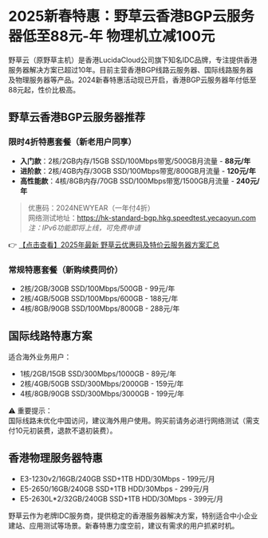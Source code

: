 # 2025新春特惠：野草云香港BGP云服务器低至88元-年 物理机立减100元

野草云（原野草主机）是香港LucidaCloud公司旗下知名IDC品牌，专注提供香港服务器解决方案已超过10年。目前主营香港BGP线路云服务器、国际线路服务器及物理服务器等产品。2024新春特惠活动现已开启，香港BGP云服务器年付低至88元起，性价比极高。

## 野草云香港BGP云服务器推荐

### 限时4折特惠套餐（新老用户同享）
- **入门款**：2核/2GB内存/15GB SSD/100Mbps带宽/500GB月流量 - **88元/年**
- **进阶款**：2核/4GB内存/30GB SSD/100Mbps带宽/800GB月流量 - **120元/年**  
- **高性能款**：4核/8GB内存/70GB SSD/100Mbps带宽/1500GB月流量 - **240元/年**

> 优惠码：2024NEWYEAR（一年付4折）  
> 网络测试地址：https://hk-standard-bgp.hkg.speedtest.yecaoyun.com  
> *注：IPv6功能即将上线，可免费申请*

👉 [【点击查看】2025年最新 野草云优惠码及特价云服务器方案汇总](https://bit.ly/yecaoyun)

### 常规特惠套餐（新购续费同价）
- 2核/2GB/30GB SSD/100Mbps/500GB - 99元/年
- 2核/4GB/50GB SSD/100Mbps/600GB - 188元/年  
- 4核/8GB/90GB SSD/100Mbps/800GB - 288元/年

## 国际线路特惠方案
适合海外业务用户：
- 1核/2GB/15GB SSD/300Mbps/1000GB - 89元/年
- 2核/4GB/50GB SSD/300Mbps/2000GB - 159元/年
- 4核/8GB/90GB SSD/300Mbps/3000GB - 199元/年

⚠️ 重要提示：  
国际线路未优化中国访问，建议海外用户使用。购买前请务必进行网络测试（需支付10元初装费，退款不退初装费）。

## 香港物理服务器特惠
- E3-1230v2/16GB/240GB SSD+1TB HDD/30Mbps - 199元/月
- E5-2650/16GB/240GB SSD+1TB HDD/30Mbps - 299元/月  
- E5-2630L*2/32GB/240GB SSD+1TB HDD/30Mbps - 399元/月

野草云作为老牌IDC服务商，提供稳定的香港服务器解决方案，特别适合中小企业建站、应用测试等场景。新春特惠力度空前，建议有需求的用户抓紧时机。